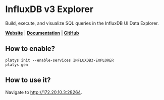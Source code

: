 # InfluxDB v3 Explorer

Build, execute, and visualize SQL queries in the InfluxDB UI Data Explorer.

**[Website](https://www.influxdata.com/)** | **[Documentation](https://docs.influxdata.com/influxdb3/core/)** | **[GitHub](https://github.com/influxdata/influxdb)**

## How to enable?

```
platys init --enable-services INFLUXDB3-EXPLORER
platys gen
```

## How to use it?

Navigate to <http://172.20.10.3:28264>.

